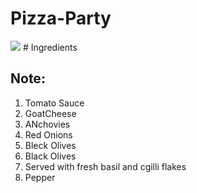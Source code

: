 
# Pizza-Party
<img src = "https://github.com/https://github.com/Rakesh9901491946/Pizza-Party/blob/main/images/images/images/istockphoto-1349560406-612x612.jpg"  />
# Ingredients

## Note:

1. Tomato Sauce
2. GoatCheese
3. ANchovies
4. Red Onions
5. Bleck Olives
6. Black Olives
7. Served with fresh basil and cgilli flakes
8. Pepper
